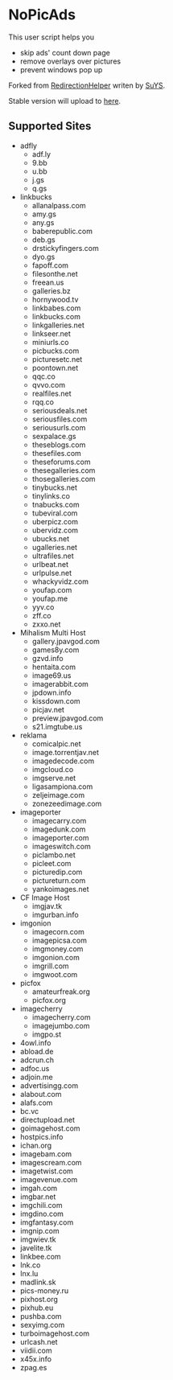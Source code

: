 # NoPicAds

This user script helps you

* skip ads' count down page
* remove overlays over pictures
* prevent windows pop up

Forked from [RedirectionHelper] writen by [SuYS].

Stable version will upload to [here][1].


## Supported Sites

* adfly
    * adf.ly
    * 9.bb
    * u.bb
    * j.gs
    * q.gs
* linkbucks
    * allanalpass.com
    * amy.gs
    * any.gs
    * baberepublic.com
    * deb.gs
    * drstickyfingers.com
    * dyo.gs
    * fapoff.com
    * filesonthe.net
    * freean.us
    * galleries.bz
    * hornywood.tv
    * linkbabes.com
    * linkbucks.com
    * linkgalleries.net
    * linkseer.net
    * miniurls.co
    * picbucks.com
    * picturesetc.net
    * poontown.net
    * qqc.co
    * qvvo.com
    * realfiles.net
    * rqq.co
    * seriousdeals.net
    * seriousfiles.com
    * seriousurls.com
    * sexpalace.gs
    * theseblogs.com
    * thesefiles.com
    * theseforums.com
    * thesegalleries.com
    * thosegalleries.com
    * tinybucks.net
    * tinylinks.co
    * tnabucks.com
    * tubeviral.com
    * uberpicz.com
    * ubervidz.com
    * ubucks.net
    * ugalleries.net
    * ultrafiles.net
    * urlbeat.net
    * urlpulse.net
    * whackyvidz.com
    * youfap.com
    * youfap.me
    * yyv.co
    * zff.co
    * zxxo.net
* Mihalism Multi Host
    * gallery.jpavgod.com
    * games8y.com
    * gzvd.info
    * hentaita.com
    * image69.us
    * imagerabbit.com
    * jpdown.info
    * kissdown.com
    * picjav.net
    * preview.jpavgod.com
    * s21.imgtube.us
* reklama
    * comicalpic.net
    * image.torrentjav.net
    * imagedecode.com
    * imgcloud.co
    * imgserve.net
    * ligasampiona.com
    * zeljeimage.com
    * zonezeedimage.com
* imageporter
    * imagecarry.com
    * imagedunk.com
    * imageporter.com
    * imageswitch.com
    * piclambo.net
    * picleet.com
    * picturedip.com
    * pictureturn.com
    * yankoimages.net
* CF Image Host
    * imgjav.tk
    * imgurban.info
* imgonion
    * imagecorn.com
    * imagepicsa.com
    * imgmoney.com
    * imgonion.com
    * imgrill.com
    * imgwoot.com
* picfox
    * amateurfreak.org
    * picfox.org
* imagecherry
    * imagecherry.com
    * imagejumbo.com
    * imgpo.st
* 4owl.info
* abload.de
* adcrun.ch
* adfoc.us
* adjoin.me
* advertisingg.com
* alabout.com
* alafs.com
* bc.vc
* directupload.net
* goimagehost.com
* hostpics.info
* ichan.org
* imagebam.com
* imagescream.com
* imagetwist.com
* imagevenue.com
* imgah.com
* imgbar.net
* imgchili.com
* imgdino.com
* imgfantasy.com
* imgnip.com
* imgwiev.tk
* javelite.tk
* linkbee.com
* lnk.co
* lnx.lu
* madlink.sk
* pics-money.ru
* pixhost.org
* pixhub.eu
* pushba.com
* sexyimg.com
* turboimagehost.com
* urlcash.net
* viidii.com
* x45x.info
* zpag.es


[1]: http://userscripts.org/scripts/show/154858
[RedirectionHelper]: http://userscripts.org/scripts/show/69797
[SuYS]: http://userscripts.org/users/SuYS
